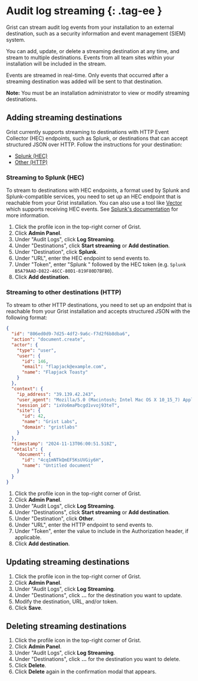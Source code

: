# Audit log streaming {: .tag-ee }

Grist can stream audit log events from your installation to an external
destination, such as a security information and event management (SIEM) system.

You can add, update, or delete a streaming destination at any time, and stream
to multiple destinations. Events from all team sites within your installation
will be included in the stream.

Events are streamed in real-time. Only events that occurred after a streaming
destination was added will be sent to that destination.

**Note:** You must be an installation administrator to view or modify streaming
destinations.

## Adding streaming destinations

Grist currently supports streaming to destinations with HTTP Event Collector
(HEC) endpoints, such as Splunk, or destinations that can accept structured JSON
over HTTP. Follow the instructions for your destination:

* [Splunk (HEC)](#streaming-to-splunk-hec)
* [Other (HTTP)](#streaming-to-other-destinations-http)

### Streaming to Splunk (HEC)

To stream to destinations with HEC endpoints, a format used by Splunk and
Splunk-compatible services, you need to set up an HEC endpoint that is
reachable from your Grist installation. You can also use a tool like
[Vector](https://vector.dev/) which supports receiving HEC events. See
[Splunk's documentation](https://docs.splunk.com/Documentation/Splunk/latest/Data/UsetheHTTPEventCollector)
for more information.

1. Click the profile icon in the top-right corner of Grist.
2. Click **Admin Panel**.
3. Under "Audit Logs", click **Log Streaming**.
4. Under "Destinations", click **Start streaming** or **Add destination**.
5. Under "Destination", click **Splunk**.
6. Under "URL", enter the HEC endpoint to send events to.
7. Under "Token", enter "Splunk " followed by the HEC token (e.g. `Splunk B5A79AAD-D822-46CC-80D1-819F80D7BFB0`).
8. Click **Add destination**.

### Streaming to other destinations (HTTP)

To stream to other HTTP destinations, you need to set up an endpoint that is
reachable from your Grist installation and accepts structured JSON with the
following format:

```json
{
  "id": "806ed0d9-7d25-4df2-9a6c-f7d2f6b8dba6",
  "action": "document.create",
  "actor": {
    "type": "user",
    "user": {
      "id": 146,
      "email": "flapjack@example.com",
      "name": "Flapjack Toasty"
    }
  },
  "context": {
    "ip_address": "39.139.42.243",
    "user_agent": "Mozilla/5.0 (Macintosh; Intel Mac OS X 10_15_7) AppleWebKit/537.36 (KHTML, like Gecko) Chrome/130.0.0.0 Safari/537.36",
    "session_id": "ixVo6maPbcgd1vvoj93teT",
    "site": {
      "id": 42,
      "name": "Grist Labs",
      "domain": "gristlabs"
    }
  },
  "timestamp": "2024-11-13T06:00:51.518Z",
  "details": {
    "document": {
      "id": "4cq1mNTkQmEF5KsUVGiy6H",
      "name": "Untitled document"
    }
  }
}
```

1. Click the profile icon in the top-right corner of Grist.
2. Click **Admin Panel**.
3. Under "Audit Logs", click **Log Streaming**.
4. Under "Destinations", click **Start streaming** or **Add destination**.
5. Under "Destination", click **Other**.
6. Under "URL", enter the HTTP endpoint to send events to.
7. Under "Token", enter the value to include in the Authorization header, if applicable.
8. Click **Add destination**.

## Updating streaming destinations

1. Click the profile icon in the top-right corner of Grist.
2. Click **Admin Panel**.
3. Under "Audit Logs", click **Log Streaming**.
4. Under "Destinations", click **...** for the destination you want to update.
5. Modify the destination, URL, and/or token.
6. Click **Save**.

## Deleting streaming destinations

1. Click the profile icon in the top-right corner of Grist.
2. Click **Admin Panel**.
3. Under "Audit Logs", click **Log Streaming**.
4. Under "Destinations", click **...** for the destination you want to delete.
5. Click **Delete**.
6. Click **Delete** again in the confirmation modal that appears.
